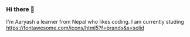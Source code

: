 ### Hi there 👋

I'm Aaryash a learner from Nepal who likes coding. I am currently studing https://fontawesome.com/icons/html5?f=brands&s=solid






